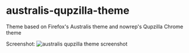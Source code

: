 australis-qupzilla-theme
========================

Theme based on Firefox's Australis theme and nowrep's Qupzilla Chrome theme

Screenshot:
![australis qupzilla theme screenshot](https://github.com/PrometheusGit/australis-qupzilla-theme/light.jpg)